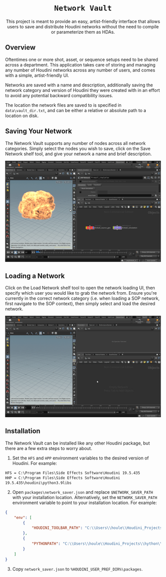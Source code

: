 <div align="center">

# `Network Vault`

This project is meant to provide an easy, artist-friendly interface that allows 
users to save and distribute Houdini networks without the need to compile or 
parameterize them as HDAs. 

</div>

## Overview

Oftentimes one or more shot, asset, or sequence setups need to be shared across a 
department. This application takes care of storing and managing any number of 
Houdini networks across any number of users, and comes with a simple, artist-friendly UI. 

Networks are saved with a name and description, additionally saving the 
network category and version of Houdini they were created with in an effort to 
avoid any potential backward compatibility issues.

The location the network files are saved to is specified in `data\vault_dir.txt`,
and can be either a relative or absolute path to a location on disk.

## Saving Your Network

The Network Vault supports any number of nodes across all network categories. Simply select the nodes you wish to save, click on the Save Network shelf tool, and give your network a name and brief description.

<img src="./images/network_save.gif">

## Loading a Network

Click on the Load Network shelf tool to open the network loading UI, then specify which user you would like to grab the network from. Ensure you're currently in the correct network category (i.e. when loading a SOP network, first navigate to the SOP context), then simply select and load the desired network. 

<img src="./images/network_load.gif">

## Installation

The Network Vault can be installed like any other Houdini package, but there are a few extra steps to worry about.

1. Set the `HFS` and `HPP` environment variables to the desired version of Houdini. For example:
```
HFS = C:\Program Files\Side Effects Software\Houdini 19.5.435
HHP = C:\Program Files\Side Effects Software\Houdini 19.5.435\houdini\python3.9libs
```

2. Open `packages\network_saver.json` and replace `$NETWORK_SAVER_PATH` with your installation location. Alternatively, set the `NETWORK_SAVER_PATH` environment variable to point to your installation location. For example:
```json
{
    "env": [
        {
            "HOUDINI_TOOLBAR_PATH": "C:\\Users\\houle\\Houdini_Projects\\hython\\network_saver\\toolbar"
        },
        {
            "PYTHONPATH": "C:\\Users\\houle\\Houdini_Projects\\hython\\network_saver\\python"
        }
    ]
}
```

3. Copy `network_saver.json` to `%HOUDINI_USER_PREF_DIR%\packages`.

